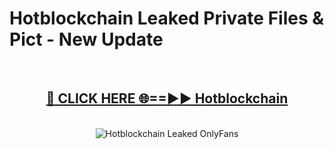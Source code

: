 # Hotblockchain Leaked Private Files & Pict - New Update
<br>
<div align="center">
<h2><a href="https://mediafilles.blogspot.com/?title=Hotblockchain" rel="nofollow">🔴 CLICK HERE 🌐==►► Hotblockchain</a></h2>
<br>
<a href="https://mediafilles.blogspot.com/?title=Hotblockchain" rel="nofollow" data-target="animated-image.originalLink"><img src="https://i.ibb.co.com/WyWwxjT/player-gif2.gif" alt="Hotblockchain Leaked OnlyFans" style="max-width: 100%; display: inline-block;" data-target="animated-image.originalImage"></a>
</div>
<br>